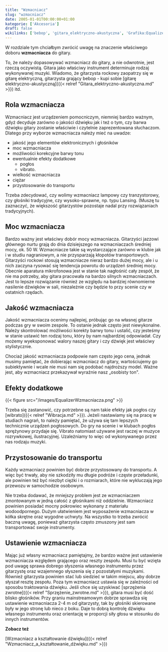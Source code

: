 ```yaml
---
title: "Wzmacniacz"
slug: "wzmacniacz"
date: 2005-01-01T00:00:00+01:00
kategorie: ['Akcesoria']
draft: false
wikilinks: ['bebop', 'gitara_elektryczno-akustyczna', 'Grafika:EqualizerWzmacniacza.png', 'wibrato', 'pokrowiec_na_wzmacniacz', 'sprz%C4%99%C5%BCenie_zwrotne', 'mainstream', 'Wzmacniacz_a_kszta%C5%82towanie_d%C5%BAwi%C4%99ku']
---
```

W rozdziale tym chciałbym zwrócić uwagę na znaczenie właściwego doboru
**wzmacniacza** do gitary.

To, że należy dopasowywać wzmacniacz do gitary, a nie odwrotnie, jest
rzeczą oczywistą. Gitara jako właściwy instrument determinuje rodzaj
wykonywanej muzyki. Wiadomo, że gitarzysta rockowy zaopatrzy się w
gitarę elektryczną, gitarzysta grający bebop<!-- link nie odnosił się do niczego --> - kupi
sobie [gitarę
elektryczno-akustyczną]({{< relref "Gitara_elektryczno-akustyczna.md" >}}) itd.

## Rola wzmacniacza

Wzmacniacz jest urządzeniem pomocniczym, niemniej bardzo ważnym, gdyż
decyduje zarówno o jakości dźwięku jak i też o tym, czy barwa dźwięku
gitary zostanie właściwie i czytelnie zaprezentowana słuchaczom. Dlatego
przy wyborze wzmacniacza należy mieć na uwadze:

  - jakość jego elementów elektronicznych i głośników
  - moc wzmacniacza
  - możliwości korekcyjne barwy tonu
  - ewentualnie efekty dodatkowe
      - pogłos
      - vibrato.
  - wielkość wzmacniacza
  - ciężar
  - przystosowanie do transportu

Trzeba zdecydować, czy wolimy wzmacniacz lampowy czy tranzystorowy, czy
głośniki tradycyjne, czy wysoko-sprawne, np. typu Lansing. (Muszę tu
zaznaczyć, że większość gitarzystów pozostaje nadal przy rozwiązaniach
tradycyjnych).

## Moc wzmacniacza

Bardzo ważny jest właściwy dobór mocy wzmacniacza. Gitarzyści jazzowi
głównego nurtu grają do dnia dzisiejszego na wzmacniaczach średniej
mocy, ok. 50 W. Wzmacniacze takie są wystarczające zarówno w klubie jak
i w studiu nagraniowym, a nie przysparzają kłopotów transportowych.
Gitarzyści rockowi stosują wzmacniacze nieraz bardzo dużej mocy, ale i u
nich zaczyna rysować się tendencja powrotu do urządzeń średniej mocy.
Obecnie aparatura mikrofonowa jest w stanie tak nagłośnić cały zespół,
że nie ma potrzeby, aby gitara pracowała na bardzo silnych
wzmacniaczach. Jest to lepsze rozwiązanie również ze względu na bardziej
równomierne nasilenie dźwięków w sali, niezależnie czy będzie to przy
scenie czy w ostatnich rzędach.

## Jakość wzmacniacza

Jakość wzmacniacza ocenimy najlepiej, próbując go na własnej gitarze
podczas gry w swoim zespole. To ostanie jednak często jest niewykonalne.
Należy skontrolować możliwości korekty barwy tonu i ustalić, czy
jesteśmy w stanie ustawić ten rodzaj tonu, który by nam najbardziej
odpowiadał. Czy możemy wyeksponować walory naszej gitary i czy dźwięk
jest właściwy stylistycznie.

Chociaż jakość wzmacniacza podpowie nam często jego cena, jednak musimy
pamiętać, że dobierając wzmacniacz do gitary, wartościujemy go
subiektywnie i wcale nie musi nam się podobać najdroższy model. Ważne
jest, aby wzmacniacz przekazywał wyraźnie nasz „osobisty ton".

## Efekty dodatkowe

{{< figure src="/images/EqualizerWzmacniacza.png" >}}

Trzeba się zastanowić, czy potrzebne są nam takie efekty jak pogłos czy
[wibrato]({{< relref "Wibracja.md" >}}). Jeżeli nastawiamy się na pracę w studiach
nagrań, to należy pamiętać, że używa się tam lepszych technicznie
urządzeń pogłosowych. Do gry na scenie i w klubach pogłos sprężynowy
przydaje się. Vibrato natomiast używane jest raczej w muzyce
rozrywkowej, ilustracyjnej. Uzależniamy to więc od wykonywanego przez
nas rodzaju muzyki.

## Przystosowanie do transportu

Każdy wzmacniacz powinien być dobrze przystosowany do transportu. A więc
być trwały, aby nie szkodziły mu długie podróże i częste przeładunki,
ale powinien też być niezbyt ciężki i o rozmiarach, które nie wykluczają
jego przewozu w samochodzie osobowym.

Nie trzeba dodawać, że mniejszy problem jest ze wzmacniaczem zmontowanym
w jedną całość z głośnikami niż oddzielnie. Wzmacniacz powinien posiadać
mocny pokrowiec<!-- link nie odnosił się do niczego --> wykonany z
materiału wodoodpornego. Dużym ułatwieniem jest wyposażenie wzmacniacza
w kółka skrętne oraz wygodne uchwyty. Na wszystko to trzeba zwrócić
baczną uwagę, ponieważ gitarzysta często zmuszony jest sam transportować
swoje instrumenty.

## Ustawienie wzmacniacza

Mając już własny wzmacniacz pamiętajmy, że bardzo ważne jest ustawienie
wzmacniacza względem grającego oraz reszty zespołu. Musi tu być wzięta
pod uwagę sprawa dobrego słyszenia własnego instrumentu przez gitarzystę
oraz wzajemnego słyszenia się z pozostałymi muzykami. Również gitarzysta
powinien stać lub siedzieć w takim miejscu, aby dobrze słyszał resztę
zespołu. Poza tym wzmacniacz ustawia się w zależności od sposobu
traktowania dźwięku. Jeśli chce się uzyskiwać [sprzężenia
zwrotne]({{< relref "Sprzężenie_zwrotne.md" >}}), gitara musi być dość blisko
głośników. Przy graniu mainstreamowym<!-- link nie odnosił się do niczego --> dobrze
sprawdza się ustawienie wzmacniacza 2-4 m od gitarzysty, tak by głośniki
skierowane były w jego stronę lub nieco z boku. Daje to dobrą kontrolę
dźwięku własnego instrumentu oraz orientację w proporcji siły głosu w
stosunku do innych instrumentów.

**Zobacz też**

[Wzmacniacz a kształtowanie
dźwięku]({{< relref "Wzmacniacz_a_kształtowanie_dźwięku.md" >}})

